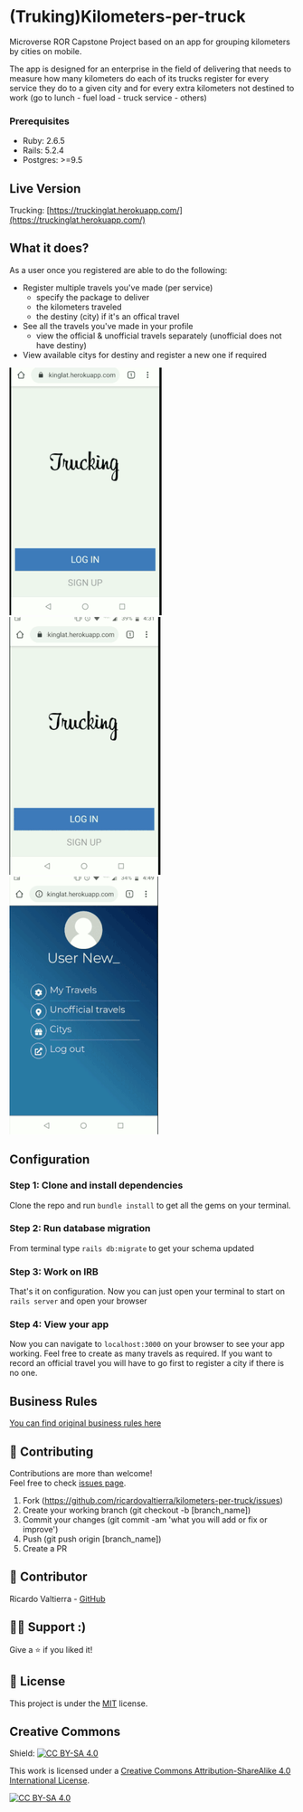 (Truking)Kilometers-per-truck
==============

Microverse ROR Capstone Project based on an app for grouping kilometers by cities on mobile. 

The app is designed for an enterprise in the field of delivering that needs to measure how many kilometers do each of its trucks register for every service they do to a given city and for every extra kilometers not destined to work (go to lunch - fuel load - truck service - others)

### Prerequisites

- Ruby: 2.6.5
- Rails: 5.2.4
- Postgres: >=9.5


## Live Version
Trucking: [https://truckinglat.herokuapp.com/](https://truckinglat.herokuapp.com/)

## What it does?
As a user once you registered are able to do the following:

- Register multiple travels you've made (per service)
  * specify the package to deliver
  * the kilometers traveled
  * the destiny (city) if it's an offical travel
- See all the travels you've made in your profile
  * view the official & unofficial travels separately (unofficial does not have destiny)
- View available citys for destiny and register a new one if required

![Login and register](app/assets/images/login-register.gif) ![Login and register](app/assets/images/app-tour-1.gif) ![Login and register](app/assets/images/app-tour-2.gif)
## Configuration

### Step 1: Clone and install dependencies
Clone the repo and run `bundle install` to get all the gems on your terminal.
### Step 2: Run database migration
From terminal type `rails db:migrate` to get your schema updated
### Step 3: Work on IRB
That's it on configuration. Now you can just open your terminal to start on `rails server` and open your browser


### Step 4: View your app
Now you can navigate to `localhost:3000` on your browser to see your app working.
Feel free to create as many travels as required. If you want to record an official travel you will have to go first to register a city if there is no one.

## Business Rules

 [You can find original business rules here](../kilometers-per-truck/Bussiness-Rules.txt)

## 🤝 Contributing

Contributions are more than welcome!<br/>Feel free to check [issues page](https://github.com/ricardovaltierra/private-events/issues).


1. Fork (https://github.com/ricardovaltierra/kilometers-per-truck/issues)
2. Create your working branch (git checkout -b [branch_name])
3. Commit your changes (git commit -am 'what you will add or fix or improve')
4. Push (git push origin [branch_name])
5. Create a PR

## 🤖 Contributor

Ricardo Valtierra - [GitHub](https://github.com/ricardovaltierra)

## 🙋‍♂ Support :)

Give a ⭐️ if you liked it!

## 📝 License

This project is under the [MIT](LICENSE) license.

## Creative Commons

Shield: [![CC BY-SA 4.0][cc-by-sa-shield]][cc-by-sa]

This work is licensed under a [Creative Commons Attribution-ShareAlike 4.0
International License][cc-by-sa].

[![CC BY-SA 4.0][cc-by-sa-image]][cc-by-sa]

[cc-by-sa]: http://creativecommons.org/licenses/by-sa/4.0/
[cc-by-sa-image]: https://licensebuttons.net/l/by-sa/4.0/88x31.png
[cc-by-sa-shield]: https://img.shields.io/badge/License-CC%20BY--SA%204.0-lightgrey.svg